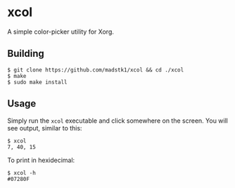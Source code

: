 # xcol
A simple color-picker utility for Xorg.

## Building

```
$ git clone https://github.com/madstk1/xcol && cd ./xcol
$ make
$ sudo make install
```

## Usage

Simply run the `xcol` executable and click somewhere on the screen.
You will see output, similar to this:
```
$ xcol
7, 40, 15
```

To print in hexidecimal:
```
$ xcol -h
#07280F
```
